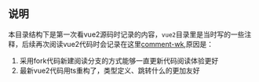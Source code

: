 ## 说明
本目录结构下是第一次看vue2源码时记录的内容，`vue2`目录里是当时写的一些注释，后续再次阅读vue2代码时会记录在这里[comment-wk](https://github.com/wkstudy/vue/tree/comment-wk),原因是：
1. 采用fork代码新建阅读分支的方式能够一直更新代码阅读体验更好
2. 最新vue2代码用ts重构了，类型定义、跳转什么的更加友好